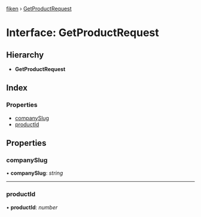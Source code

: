 [fiken](../README.md) › [GetProductRequest](getproductrequest.md)

# Interface: GetProductRequest

## Hierarchy

* **GetProductRequest**

## Index

### Properties

* [companySlug](getproductrequest.md#companyslug)
* [productId](getproductrequest.md#productid)

## Properties

###  companySlug

• **companySlug**: *string*

___

###  productId

• **productId**: *number*
